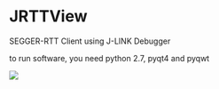 # JRTTView
SEGGER-RTT Client using J-LINK Debugger

to run software, you need python 2.7, pyqt4 and pyqwt

![](https://github.com/XIVN1987/JRTTView/blob/master/截屏.gif)

